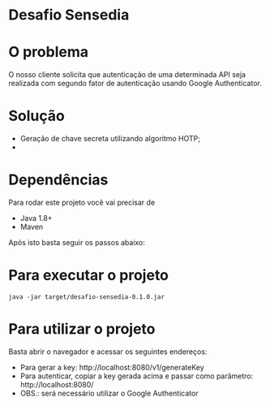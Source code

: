 Desafio Sensedia
==================

# O problema

O nosso cliente solicita que autenticação de uma determinada API seja realizada com segundo fator de autenticação usando Google Authenticator.

# Solução
- Geração de chave secreta utilizando algoritmo HOTP;
- 

# Dependências

Para rodar este projeto você vai precisar de
- Java 1.8+
- Maven

Após isto basta seguir os passos abaixo:

# Para executar o projeto

```
java -jar target/desafio-sensedia-0.1.0.jar
```

# Para utilizar o projeto

Basta abrir o navegador e acessar os seguintes endereços:
- Para gerar a key: http://localhost:8080/v1/generateKey
- Para autenticar, copiar a key gerada acima e passar como parâmetro: http://localhost:8080/
- OBS.: será necessário utilizar o Google Authenticator